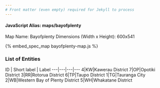 ```yaml
---
# Front matter (even empty) required for Jekyll to process
---
```


#### JavaScript Alias: maps/bayofplenty

Map Name: Bayofplenty
Dimensions (Width x Height): 600x541



{% embed_spec_map bayofplenty-map.js %}

### List of Entities

ID | Short label | Label
---|---|---|---
4|KW|Kawerau District
7|OP|Opotiki District
3|RR|Rotorua District
6|TP|Taupo District
1|TG|Tauranga City
2|WB|Western Bay of Plenty District
5|WH|Whakatane District

